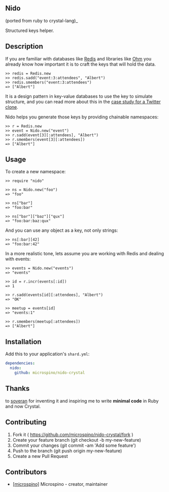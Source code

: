<h2>Nido</h2>
(ported from ruby to crystal-lang)_

Structured keys helper.

Description
-----------

If you are familiar with databases like [Redis](http://code.google.com/p/redis)
and libraries like [Ohm](http://ohm.keyvalue.org) you already know how
important it is to craft the keys that will hold the data.

    >> redis = Redis.new
    >> redis.sadd("event:3:attendees", "Albert")
    >> redis.smembers("event:3:attendees")
    => ["Albert"]

It is a design pattern in key-value databases to use the key to simulate
structure, and you can read more about this in the [case study for a
Twitter clone](http://code.google.com/p/redis/wiki/TwitterAlikeExample).

Nido helps you generate those keys by providing chainable namespaces:

    >> r = Redis.new
    >> event = Nido.new("event")
    >> r.sadd(event[3][:attendees], "Albert")
    >> r.smembers(event[3][:attendees])
    => ["Albert"]

Usage
-----------

To create a new namespace:

    >> require "nido"

    >> ns = Nido.new("foo")
    => "foo"

    >> ns["bar"]
    => "foo:bar"

    >> ns["bar"]["baz"]["qux"]
    => "foo:bar:baz:qux"

And you can use any object as a key, not only strings:

    >> ns[:bar][42]
    => "foo:bar:42"

In a more realistic tone, lets assume you are working with Redis and
dealing with events:

    >> events = Nido.new("events")
    => "events"

    >> id = r.incr(events[:id])
    => 1

    >> r.sadd(events[id][:attendees], "Albert")
    => "OK"

    >> meetup = events[id]
    => "events:1"

    >> r.smembers(meetup[:attendees])
    => ["Albert"]

Installation
-----------

Add this to your application's `shard.yml`:

```yaml
dependencies:
  nido:
    github: microspino/nido-crystal
```

Thanks
-----------

to [soveran](https://github.com/[soveran]) for inventing it and inspiring me to write **minimal code** in Ruby and now Crystal.

Contributing
-----------

1. Fork it ( https://github.com/microspino/nido-crystal/fork )
2. Create your feature branch (git checkout -b my-new-feature)
3. Commit your changes (git commit -am 'Add some feature')
4. Push to the branch (git push origin my-new-feature)
5. Create a new Pull Request

Contributors
-----------

- [[microspino]](https://github.com/[microspino]) Microspino - creator, maintainer
